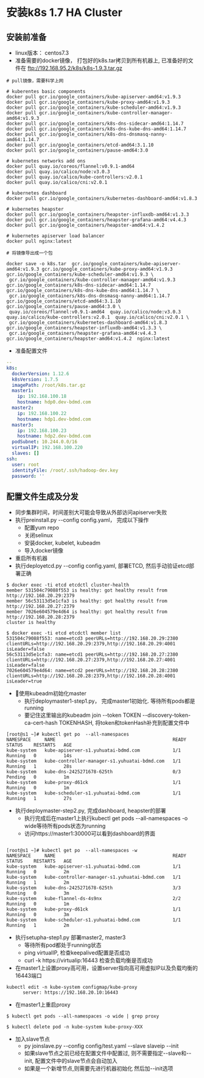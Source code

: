 # 安装k8s 1.7 HA Cluster

## 安装前准备
* linux版本： centos7.3
* 准备需要的docker镜像， 打包好的k8s.tar拷贝到所有机器上, 已准备好的文件在 ftp://192.168.95.2/k8s/k8s-1.9.3.tar.gz
```
# pull镜像，需要科学上网

# kuberentes basic components
docker pull gcr.io/google_containers/kube-apiserver-amd64:v1.9.3
docker pull gcr.io/google_containers/kube-proxy-amd64:v1.9.3
docker pull gcr.io/google_containers/kube-scheduler-amd64:v1.9.3
docker pull gcr.io/google_containers/kube-controller-manager-amd64:v1.9.3
docker pull gcr.io/google_containers/k8s-dns-sidecar-amd64:1.14.7
docker pull gcr.io/google_containers/k8s-dns-kube-dns-amd64:1.14.7
docker pull gcr.io/google_containers/k8s-dns-dnsmasq-nanny-amd64:1.14.7
docker pull gcr.io/google_containers/etcd-amd64:3.1.10
docker pull gcr.io/google_containers/pause-amd64:3.0

# kubernetes networks add ons
docker pull quay.io/coreos/flannel:v0.9.1-amd64
docker pull quay.io/calico/node:v3.0.3
docker pull quay.io/calico/kube-controllers:v2.0.1
docker pull quay.io/calico/cni:v2.0.1

# kubernetes dashboard
docker pull gcr.io/google_containers/kubernetes-dashboard-amd64:v1.8.3

# kubernetes heapster
docker pull gcr.io/google_containers/heapster-influxdb-amd64:v1.3.3
docker pull gcr.io/google_containers/heapster-grafana-amd64:v4.4.3
docker pull gcr.io/google_containers/heapster-amd64:v1.4.2

# kubernetes apiserver load balancer
docker pull nginx:latest

# 将镜像导出成一个包

docker save -o k8s.tar  gcr.io/google_containers/kube-apiserver-amd64:v1.9.3 gcr.io/google_containers/kube-proxy-amd64:v1.9.3 gcr.io/google_containers/kube-scheduler-amd64:v1.9.3 \
 gcr.io/google_containers/kube-controller-manager-amd64:v1.9.3  gcr.io/google_containers/k8s-dns-sidecar-amd64:1.14.7  gcr.io/google_containers/k8s-dns-kube-dns-amd64:1.14.7 \
 gcr.io/google_containers/k8s-dns-dnsmasq-nanny-amd64:1.14.7  gcr.io/google_containers/etcd-amd64:3.1.10  gcr.io/google_containers/pause-amd64:3.0 \
 quay.io/coreos/flannel:v0.9.1-amd64  quay.io/calico/node:v3.0.3  quay.io/calico/kube-controllers:v2.0.1  quay.io/calico/cni:v2.0.1 \
 gcr.io/google_containers/kubernetes-dashboard-amd64:v1.8.3 gcr.io/google_containers/heapster-influxdb-amd64:v1.3.3 \
 gcr.io/google_containers/heapster-grafana-amd64:v4.4.3  gcr.io/google_containers/heapster-amd64:v1.4.2  nginx:latest

```

* 准备配置文件
```yaml
--
k8s:
  dockerVersion: 1.12.6
  k8sVersion: 1.7.5
  imagePath: /root/k8s.tar.gz
  master1: 
    ip: 192.168.100.18
    hostname: hdp0.dev-bdmd.com
  master2: 
    ip: 192.168.100.22
    hostname: hdp1.dev-bdmd.com
  master3: 
    ip: 192.168.100.23
    hostname: hdp2.dev-bdmd.com
  podSubnet: 10.244.0.0/16
  virtualIP: 192.168.100.220
  slaves: []
ssh:
  user: root
  identityFile: /root/.ssh/hadoop-dev.key
  password: ''
```

## 配置文件生成及分发

* 同步集群时间，时间差别大可能会导致从外部访问apiserver失败
* 执行preinstall.py --config config.yaml， 完成以下操作
  * 配置yum repo
  * 关闭selinux
  * 安装docker, kubelet, kubeadm
  * 导入docker镜像
* 重启所有机器
* 执行deployetcd.py --config config.yaml, 部署ETCD, 然后手动验证etcd部署正确
```
$ docker exec -ti etcd etcdctl cluster-health
member 531504c79088f553 is healthy: got healthy result from http://192.168.20.29:2379
member 56c53113d5e1cfa3 is healthy: got healthy result from http://192.168.20.27:2379
member 7026e604579e4d64 is healthy: got healthy result from http://192.168.20.28:2379
cluster is healthy

$ docker exec -ti etcd etcdctl member list
531504c79088f553: name=etcd3 peerURLs=http://192.168.20.29:2380 clientURLs=http://192.168.20.29:2379,http://192.168.20.29:4001 isLeader=false
56c53113d5e1cfa3: name=etcd1 peerURLs=http://192.168.20.27:2380 clientURLs=http://192.168.20.27:2379,http://192.168.20.27:4001 isLeader=false
7026e604579e4d64: name=etcd2 peerURLs=http://192.168.20.28:2380 clientURLs=http://192.168.20.28:2379,http://192.168.20.28:4001 isLeader=true
```
* 使用kubeadm初始化master
  * 执行deploymaster1-step1.py， 完成master1初始化. 等待所有pods都是running
  * 要记住这里输出的kubeadm join --token TOKEN --discovery-token-ca-cert-hash TOKENHASH, 将token和tokenHash补充到配置文件中
```
[root@s1 ~]# kubectl get po  --all-namespaces
NAMESPACE     NAME                                           READY     STATUS    RESTARTS   AGE
kube-system   kube-apiserver-s1.yuhuatai-bdmd.com            1/1       Running   0          14s
kube-system   kube-controller-manager-s1.yuhuatai-bdmd.com   1/1       Running   1          28s
kube-system   kube-dns-2425271678-625th                      0/3       Pending   0          1m
kube-system   kube-proxy-d61ck                               1/1       Running   0          1m
kube-system   kube-scheduler-s1.yuhuatai-bdmd.com            1/1       Running   1          27s
```
  * 执行deploymaster-step2.py, 完成dashboard, heapster的部署
    * 执行完成后在master1上执行kubectl get pods --all-namespaces -o wide等待所有pods状态为running
    * 访问https://master1:30000可以看到dashboard的界面
```

[root@s1 ~]# kubectl get po  --all-namespaces -w
NAMESPACE     NAME                                           READY     STATUS    RESTARTS   AGE
kube-system   kube-apiserver-s1.yuhuatai-bdmd.com            1/1       Running   0          2m
kube-system   kube-controller-manager-s1.yuhuatai-bdmd.com   1/1       Running   1          2m
kube-system   kube-dns-2425271678-625th                      3/3       Running   0          3m
kube-system   kube-flannel-ds-4s9nx                          2/2       Running   0          1m
kube-system   kube-proxy-d61ck                               1/1       Running   0          3m
kube-system   kube-scheduler-s1.yuhuatai-bdmd.com            1/1       Running   1          2m
```
  * 执行setupha-step1.py 部署master2, master3
    * 等待所有pod都处于running状态
    * ping virtualIP, 检查keepalived配置是否成功
    * curl -k https://virtualip:16443 检查负载均衡是否成功
  * 在master1上设置proxy高可用，设置server指向高可用虚拟IP以及负载均衡的16443端口
  ```
  kubectl edit -n kube-system configmap/kube-proxy
        server: https://192.168.20.10:16443
  ```
  * 在master1上重启proxy
  ```
  $ kubectl get pods --all-namespaces -o wide | grep proxy

  $ kubectl delete pod -n kube-system kube-proxy-XXX
  ```
  * 加入slave节点
    * py joinslave.py --config config/test.yaml --slave slaveip --init
    * 如果slave节点之前已经在配置文件中配置过, 则不需要指定--slave和--init, 配置文件中的slave节点会自动加入
    * 如果是一个新增节点,则需要先进行机器初始化 然后加--init选项
  

